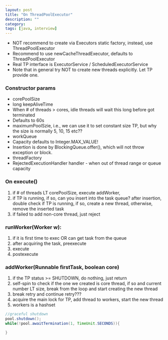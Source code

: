 ```yaml
---
layout: post
title: "On ThreadPoolExecutor"
description: ""
category: 
tags: [java, interview]
---
```


* NOT recommend to create via Executors static factory, instead, use ThreadPoolExecutor
* Recommend to use newCacheThreadExecutor, defaults to ThreadPoolExecutor
* Real TP interface is ExecutorService / ScheduledExecutorService
* Note that in general try NOT to create new threads explicitly. Let TP provide one.

### Constructor params
* corePoolSize
* long keepAliveTime 
 * When # of threads > cores, idle threads will wait this long before got terminated
 * Defaults to 60s
* maximumPoolSzie, i.e., we can use it to set constant size TP, but why the size is normally 5, 10, 15 etc??
* workQueue
 * Capacity defaults to Integer.MAX_VALUE!
 * Insertion is done by BlockingQueue.offer(), which will not throw exception or block.
* threadFactory
* RejectedExecutionHandler handler - when out of thread range or queue capacity


### On execute()

1. if # of threads LT corePoolSize, execute addWorker,
2. if TP is running, if so, can you insert into the task queue? after insertion, double check if TP is running, if so, create a new thread, otherwise, remove the inserted task
3. if failed to add non-core thread, just reject

### runWorker(Worker w):
1. if it is first time to exec OR can get task from the queue
2. after acquiring the task, preexecute
3. execute
4. postexecute

### addWorker(Runnable firstTask, boolean core)
1. if the TP status >= SHUTDOWN, do nothing, just return
2. self-spin to check if the one we created is core thread, if so and current number LT size, break from the loop and start creating the new thread
3. break retry and continue retry???
4. acquire the main lock for TP, add thread to workers, start the new thread
5. workers is a hashset

```java
//graceful shutdown
pool.shutdown();
while(!pool.awaitTermination(1, TimeUnit.SECONDS)){

}
```

